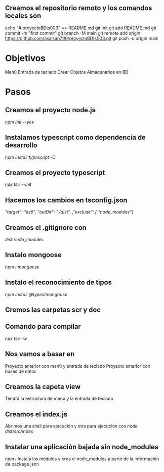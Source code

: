 
## Creamos el repositorio remoto y los comandos locales son

echo "# proyectoBDts003" >> README.md
git init
git add README.md
git commit -m "first commit"
git branch -M main
git remote add origin https://github.com/asalsan790/proyectoBDts003.git
git push -u origin main

# Objetivos
Menú
Entrada de teclado
Crear Objetos
Almacenarlos en BD

# Pasos
## Creamos el proyecto node.js
*npm init --yes*
## Instalamos typescript como dependencia de desarrollo
*npm install typescript -D*
## Creamos el proyecto typescript
*npx tsc --init*
## Hacemos los cambios en tsconfig.json
*"target": "es6",*
*"outDir": "./dist",*
*,"exclude": [ "node_modules"]* 

## Creamos el .gitignore con
*dist*
*node_modules*

## Instalo mongoose
*npm i mongoose*

## Instalo el reconocimiento de tipos
*npm install @types/mongoose*

## Cremos las carpetas scr y doc
## Comando para compilar
*npx tsc -w*

## Nos vamos a basar en
Proyecto anterior con menú y entrada de teclado
Proyecto anterior con bases de datos

## Creamos la capeta view
Tendrá la estructura de menú y la entrada de teclado

## Creamos el index.js 
Abrimos una shell para ejecución y otra para ejecución con
*node dist/src/index*

## Instalar una aplicación bajada sin node_modules
*npm i*
Instala los módulos y crea el node_modules a partir de la información de package.json

